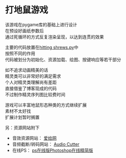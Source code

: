 # 打地鼠游戏

该游戏在pygame库的基础上进行设计  
在预设好画纸参数后  
通过死循环的方式反复渲染呈现，以达到连贯的效果

主要的代码放置在[hitting shrews.py](https://github.com/ywfluctier/hitting_shrews/blob/master/hitting%20shrew.py)中  
按照不同的作用  
代码被划分为初始化、资源加载、绘图、按键响应等若干部分

如不追求动画精美的话  
精灵类可以非常好的满足需求  
个人对精灵类理解尚有差距  
直接借鉴了博客现成的代码  
不过制作精灵序列图比较费时间

游戏可以丰富地鼠形态种类的方式继续扩展  
素材不太好找  
扩展计划暂时搁置  

另：资源网站附下  
- 音效资源网站： [爱给网](http://www.aigei.com/)
- 音频截断/转码网站： [Audio Cutter](https://mp3cut.net/tw/)
- 在线PS： [ps在线版Photoshop在线精简版](http://www.uupoop.com/)
